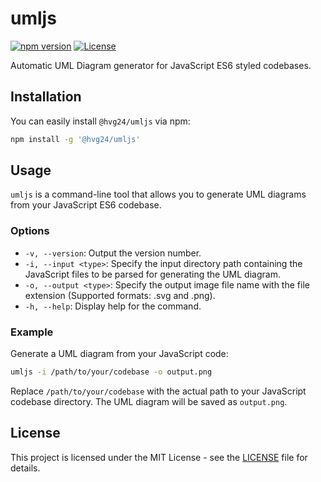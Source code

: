 # umljs

[![npm version](https://img.shields.io/npm/v/@hvg24/umljs.svg)](https://www.npmjs.com/package/@hvg24/umljs)
[![License](https://img.shields.io/badge/license-ISC-blue.svg)](https://opensource.org/licenses/ISC)

Automatic UML Diagram generator for JavaScript ES6 styled codebases.

## Installation

You can easily install `@hvg24/umljs` via npm:

```bash
npm install -g '@hvg24/umljs'
```

## Usage

`umljs` is a command-line tool that allows you to generate UML diagrams from your JavaScript ES6 codebase.

### Options

- `-v, --version`: Output the version number.
- `-i, --input <type>`: Specify the input directory path containing the JavaScript files to be parsed for generating the UML diagram.
- `-o, --output <type>`: Specify the output image file name with the file extension (Supported formats: .svg and .png).
- `-h, --help`: Display help for the command.

### Example

Generate a UML diagram from your JavaScript code:

```bash
umljs -i /path/to/your/codebase -o output.png
```

Replace `/path/to/your/codebase` with the actual path to your JavaScript codebase directory. The UML diagram will be saved as `output.png`.

## License

This project is licensed under the MIT License - see the [LICENSE](LICENSE) file for details.
